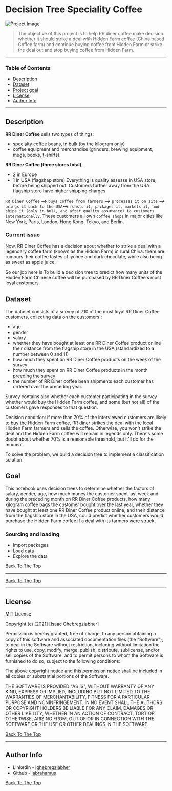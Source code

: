 # Decision Tree Speciality Coffee

![Project Image](project-image-url)

 > The objective of this project is to help RR diner coffee make decision whether it should strike a deal with Hidden Farm coffee (China based Coffee farm) and continue buying coffee from Hidden Farm or strike the deal out and stop buying coffee from Hidden Farm. 
---
### Table of Contents

- [Description](#description)
- [Dataset](#Dataset)
- [Project goal](#goal)
- [License](#license)
- [Author Info](#author-info)

---

## Description

**RR Diner Coffee** sells two types of things:

- specialty coffee beans, in bulk (by the kilogram only)
- coffee equipment and merchandise (grinders, brewing equipment, mugs, books, t-shirts).

**RR Diner Coffee (three stores total)**, 
- 2 in Europe
- 1 in USA (flagshap store)
Everything is quality assesse in USA store, before being shipped out. Customers further away from the USA flagship store have higher shipping charges.

`RR Diner Coffee` **-->** `buys coffee from farmers` **-->** `processes it on site` **-->** `brings it back to the USA`**-->** `roasts it, packages it, markets it, and ships it (only in bulk, and after quality assurance) to customers internationally`. These customers all own `coffee shops` in major cities like New York, Paris, London, Hong Kong, Tokyo, and Berlin.

### **Current issue** ###

Now, RR Diner Coffee has a decision about whether to strike a deal with a legendary coffee farm (known as the Hidden Farm) in rural China: there are rumours their coffee tastes of lychee and dark chocolate, while also being as sweet as apple juice.

So our job here is To build a decision tree to predict how many units of the Hidden Farm Chinese coffee will be purchased by RR Diner Coffee's most loyal customers.

## Dataset
The dataset consists of a survey of 710 of the most loyal RR Diner Coffee customers, collecting data on the customers':

- age
- gender
- salary
- whether they have bought at least one RR Diner Coffee product online
their distance from the flagship store in the USA (standardized to a number between 0 and 11)
- how much they spent on RR Diner Coffee products on the week of the survey
- how much they spent on RR Diner Coffee products in the month preeding the survey
- the number of RR Diner coffee bean shipments each customer has ordered over the preceding year.

Survey contains also whether each customer participating in the survey whether would buy the Hidden Farm coffee, and some (but not all) of the customers gave responses to that question.

Decision condition: if more than 70% of the interviewed customers are likely to buy the Hidden Farm coffee, RR diner strikes the deal with the local Hidden Farm farmers and sells the coffee. Otherwise, you won't strike the deal and the Hidden Farm coffee will remain in legends only. There's some doubt about whether 70% is a reasonable threshold, but it'll do for the moment.

To solve the problem, we build a decision tree to implement a classification solution.

## Goal
This notebook uses decision trees to determine whether the factors of salary, gender, age, how much money the customer spent last week and during the preceding month on RR Diner Coffee products, how many kilogram coffee bags the customer bought over the last year, whether they have bought at least one RR Diner Coffee product online, and their distance from the flagship store in the USA, could predict whether customers would purchase the Hidden Farm coffee if a deal with its farmers were struck.

### Sourcing and loading
- Import packages
- Load data
- Explore the data

[Back To The Top](#decision-tree-speciality-coffee)

---

[Back To The Top](#decision-tree-speciality-coffee)

---

## License

MIT License

Copyright (c) [2021] [Isaac Ghebregziabher]

Permission is hereby granted, free of charge, to any person obtaining a copy
of this software and associated documentation files (the "Software"), to deal
in the Software without restriction, including without limitation the rights
to use, copy, modify, merge, publish, distribute, sublicense, and/or sell
copies of the Software, and to permit persons to whom the Software is
furnished to do so, subject to the following conditions:

The above copyright notice and this permission notice shall be included in all
copies or substantial portions of the Software.

THE SOFTWARE IS PROVIDED "AS IS", WITHOUT WARRANTY OF ANY KIND, EXPRESS OR
IMPLIED, INCLUDING BUT NOT LIMITED TO THE WARRANTIES OF MERCHANTABILITY,
FITNESS FOR A PARTICULAR PURPOSE AND NONINFRINGEMENT. IN NO EVENT SHALL THE
AUTHORS OR COPYRIGHT HOLDERS BE LIABLE FOR ANY CLAIM, DAMAGES OR OTHER
LIABILITY, WHETHER IN AN ACTION OF CONTRACT, TORT OR OTHERWISE, ARISING FROM,
OUT OF OR IN CONNECTION WITH THE SOFTWARE OR THE USE OR OTHER DEALINGS IN THE
SOFTWARE.

[Back To The Top](#decision-tree-speciality-coffee)

---

## Author Info

- LinkedIn - [ighebregziabher](https://www.linkedin.com/in/ighebregziabher)
- Github - [iabrahamus](https://www.github.com/iabrahamus)

[Back To The Top](#decision-tree-speciality-coffee)